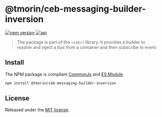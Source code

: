 # @tmorin/ceb-messaging-builder-inversion

[![npm version](https://badge.fury.io/js/%40tmorin%2Fceb-messaging-builder-inversion.svg)](https://badge.fury.io/js/%40tmorin%2Fceb-messaging-builder-inversion)
[![api](https://img.shields.io/badge/-api-informational.svg)](https://tmorin.github.io/ceb/api/modules/_tmorin_ceb_messaging_builder_inversion.html)

> The package is part of the `<ceb/>` library.
> It provides a builder to resolve and inject a bus from a container and then subscribe to event.

## Install

The NPM package is compliant [CommonJs](https://flaviocopes.com/commonjs) and [ES Module](https://flaviocopes.com/es-modules).

```bash
npm install @tmorin/ceb-messaging-builder-inversion
```

## License

Released under the [MIT license].

[Custom Elements (v1)]: https://html.spec.whatwg.org/multipage/custom-elements.html
[MIT license]: http://opensource.org/licenses/MIT
